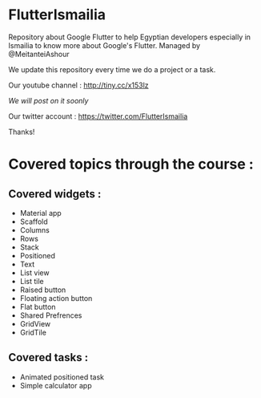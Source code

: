 # FlutterIsmailia

Repository about Google Flutter to help Egyptian developers especially in Ismailia to know more about Google's Flutter.
Managed by @MeitanteiAshour

We update this repository every time we do a project or a task.

Our youtube channel : http://tiny.cc/x153lz

*We will post on it soonly*

Our twitter account : https://twitter.com/FlutterIsmailia

Thanks!

# Covered topics through the course :

## Covered widgets :
- Material app
- Scaffold
- Columns
- Rows
- Stack
- Positioned
- Text
- List view
- List tile
- Raised button 
- Floating action button
- Flat button
- Shared Prefrences
- GridView
- GridTile

## Covered tasks :
- Animated positioned task
- Simple calculator app
